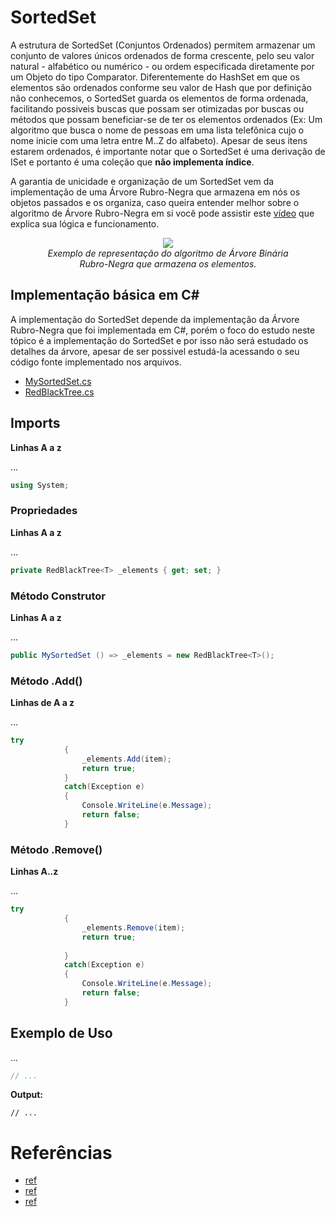 # SortedSet
A estrutura de SortedSet (Conjuntos Ordenados) permitem armazenar um conjunto de valores únicos ordenados de forma crescente, pelo seu valor natural - alfabético ou numérico - ou ordem especificada diretamente por um Objeto do tipo Comparator. Diferentemente do HashSet em que os elementos são ordenados conforme seu valor de Hash que por definição não conhecemos, o SortedSet guarda os elementos de forma ordenada, facilitando possiveis buscas que possam ser otimizadas por buscas ou métodos que possam beneficiar-se de ter os elementos ordenados (Ex: Um algoritmo que busca o nome de pessoas em uma lista telefônica cujo o nome inicie com uma letra entre M..Z do alfabeto). Apesar de seus itens estarem ordenados, é importante notar que o SortedSet é uma derivação de ISet e portanto é uma coleção que **não implementa índice**. 

A garantia de unicidade e organização de um SortedSet vem da implementação de uma Árvore Rubro-Negra que armazena em nós os objetos passados e os organiza, caso queira entender melhor sobre o algoritmo de Árvore Rubro-Negra em si você pode assistir este [vídeo](https://www.youtube.com/watch?v=DaWNuijRRFY) que explica sua lógica e funcionamento.

<div align="center">
  <figure>
    <img src="https://upload.wikimedia.org/wikipedia/commons/thumb/6/66/Red-black_tree_example.svg/320px-Red-black_tree_example.svg.png">
    <br>
     <figcaption>
        <i style="font-size=6px;">Exemplo de representação do algoritmo de Árvore Binária Rubro-Negra que armazena os elementos.</i>
     </figcaption>  
   </figure>
</div>

## Implementação básica em C#
A implementação do SortedSet depende da implementação da Árvore Rubro-Negra que foi implementada em C#, porém o foco do estudo neste tópico é a implementação do SortedSet e por isso não será estudado os detalhes da árvore, apesar de ser possivel estudá-la acessando o seu código fonte implementado nos arquivos.
- [MySortedSet.cs](https://github.com/Camilotk/aprendendo_csharp/blob/master/Data%20Structures/Sets/SortedSet/Implementation/MySortedSet.cs)
- [RedBlackTree.cs](https://github.com/Camilotk/aprendendo_csharp/blob/master/Data%20Structures/Sets/SortedSet/Implementation/RedBlackTree.cs)

## Imports
**Linhas A a z**

...

```C#
using System;
```

### Propriedades
**Linhas A a z**

...

```C#
private RedBlackTree<T> _elements { get; set; }
```

### Método Construtor
**Linhas A a z**

...

```C#
public MySortedSet () => _elements = new RedBlackTree<T>();
```

### Método .Add()
**Linhas de A a z**

...

```C#
try 
            {
                _elements.Add(item);
                return true;
            }
            catch(Exception e)
            {
                Console.WriteLine(e.Message);
                return false;
            }
```

### Método .Remove()
**Linhas A..z**

...

```C#
try
            {
                _elements.Remove(item);
                return true;
                
            }
            catch(Exception e)
            {
                Console.WriteLine(e.Message);
                return false;
            }
```

## Exemplo de Uso
...

```C#
// ...
```
**Output:**

```
// ...
```
# Referências

 - [ref](#)
 - [ref](#)
 - [ref](#)
